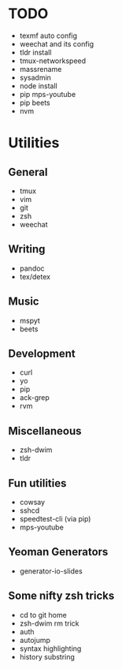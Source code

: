 # TODO
- texmf auto config
- weechat and its config
- tldr install
- tmux-networkspeed
- massrename
- sysadmin
- node install
- pip mps-youtube
- pip beets
- nvm

# Utilities
## General
- tmux 
- vim
- git
- zsh
- weechat

## Writing
- pandoc
- tex/detex

## Music
- mspyt
- beets

## Development
- curl
- yo
- pip
- ack-grep
- rvm

## Miscellaneous
- zsh-dwim
- tldr

## Fun utilities
- cowsay
- sshcd
- speedtest-cli (via pip)
- mps-youtube

## Yeoman Generators
- generator-io-slides

## Some nifty zsh tricks
- cd to git home
- zsh-dwim rm trick
- auth
- autojump
- syntax highlighting
- history substring
